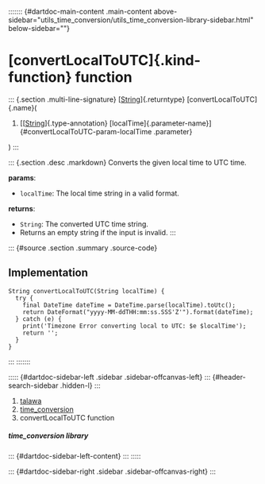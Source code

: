 ::::::: {#dartdoc-main-content .main-content above-sidebar="utils_time_conversion/utils_time_conversion-library-sidebar.html" below-sidebar=""}
<div>

# [convertLocalToUTC]{.kind-function} function

</div>

::: {.section .multi-line-signature}
[[String](https://api.flutter.dev/flutter/dart-core/String-class.html)]{.returntype}
[convertLocalToUTC]{.name}(

1.  [[[String](https://api.flutter.dev/flutter/dart-core/String-class.html)]{.type-annotation}
    [localTime]{.parameter-name}]{#convertLocalToUTC-param-localTime
    .parameter}

)
:::

::: {.section .desc .markdown}
Converts the given local time to UTC time.

**params**:

-   `localTime`: The local time string in a valid format.

**returns**:

-   `String`: The converted UTC time string.
-   Returns an empty string if the input is invalid.
:::

::: {#source .section .summary .source-code}
## Implementation

``` language-dart
String convertLocalToUTC(String localTime) {
  try {
    final DateTime dateTime = DateTime.parse(localTime).toUtc();
    return DateFormat("yyyy-MM-ddTHH:mm:ss.SSS'Z'").format(dateTime);
  } catch (e) {
    print('Timezone Error converting local to UTC: $e $localTime');
    return '';
  }
}
```
:::
:::::::

::::: {#dartdoc-sidebar-left .sidebar .sidebar-offcanvas-left}
::: {#header-search-sidebar .hidden-l}
:::

1.  [talawa](../index.html)
2.  [time_conversion](../utils_time_conversion/)
3.  convertLocalToUTC function

##### time_conversion library

::: {#dartdoc-sidebar-left-content}
:::
:::::

::: {#dartdoc-sidebar-right .sidebar .sidebar-offcanvas-right}
:::
